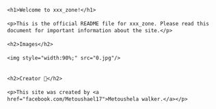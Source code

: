 
    <h1>Welcome to xxx_zone!</h1>
    
    <p>This is the official README file for xxx_zone. Please read this document for important information about the site.</p>
    
    <h2>Images</h2>
    
    <img style="width:90%;" src="0.jpg"/>
    
    
    <h2>Creator 🔞</h2>
    
    <p>This site was created by <a href="facebook.com/Metoushael17">Metoushela walker.</a></p>
    